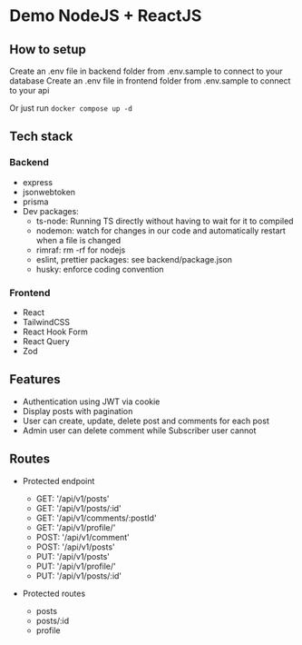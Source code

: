 # Demo NodeJS + ReactJS

## How to setup

Create an .env file in backend folder from .env.sample to connect to your database
Create an .env file in frontend folder from .env.sample to connect to your api

Or just run `docker compose up -d`

## Tech stack

### Backend

- express
- jsonwebtoken
- prisma
- Dev packages:
  - ts-node: Running TS directly without having to wait for it to compiled
  - nodemon: watch for changes in our code and automatically restart when a file is changed
  - rimraf: rm -rf for nodejs
  - eslint, prettier packages: see backend/package.json
  - husky: enforce coding convention

### Frontend

- React
- TailwindCSS
- React Hook Form
- React Query
- Zod

## Features

- Authentication using JWT via cookie
- Display posts with pagination
- User can create, update, delete post and comments for each post
- Admin user can delete comment while Subscriber user cannot

## Routes

- Protected endpoint

  - GET: '/api/v1/posts'
  - GET: '/api/v1/posts/:id'
  - GET: '/api/v1/comments/:postId'
  - GET: '/api/v1/profile/'
  - POST: '/api/v1/comment'
  - POST: '/api/v1/posts'
  - PUT: '/api/v1/posts'
  - PUT: '/api/v1/profile/'
  - PUT: '/api/v1/posts/:id'

- Protected routes
  - posts
  - posts/:id
  - profile
